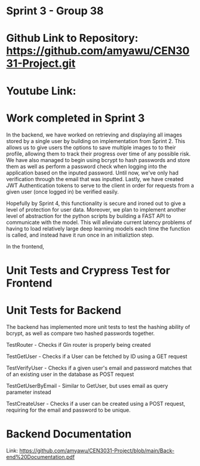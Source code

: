 # Sprint 3 - Group 38
# Github Link to Repository: https://github.com/amyawu/CEN3031-Project.git
# Youtube Link:

# Work completed in Sprint 3

  In the backend, we have worked on retrieving and displaying all images stored by a single user by building on implementation
from Sprint 2. This allows us to give users the options to save multiple images to to their profile, allowing them to track their progress over time of any possible risk. We have also managed to begin using bcrypt to hash passwords and store them as well as perform a password check
when logging into the application based on the inputed password. Until now, we've only had verification through the email that
was inputted. Lastly, we have created JWT Authentication tokens to serve to the client in order for requests from a given user (once logged in) be verified easily. 

Hopefully by Sprint 4, this functionality is secure and ironed out to give a level of protection for user data. Moreover, we plan to implement another level of abstraction for the python scripts by building a FAST API to communicate with the model. This will alleviate current latency problems of having to load relatively large deep learning models each time the function is called, and instead have it run once in an initializtion step.

In the frontend, 

# Unit Tests and Crypress Test for Frontend

# Unit Tests for Backend

The backend has implemented more unit tests to test the hashing ability of bcrypt, as well as compare two hashed passwords together. 

TestRouter - Checks if Gin router is properly being created

TestGetUser - Checks if a User can be fetched by ID using a GET request

TestVerifyUser - Checks if a given user's email and password matches that of an existing user in the database as POST request

TestGetUserByEmail - Similar to GetUser, but uses email as query parameter instead

TestCreateUser - Checks if a user can be created using a POST request, requiring for the email and password to be unique.



# Backend Documentation
Link: https://github.com/amyawu/CEN3031-Project/blob/main/Back-end%20Documentation.pdf
